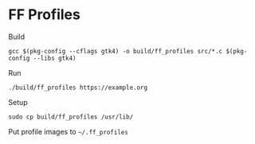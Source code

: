 # FF Profiles

Build

```
gcc $(pkg-config --cflags gtk4) -o build/ff_profiles src/*.c $(pkg-config --libs gtk4)
```

Run

```
./build/ff_profiles https://example.org
```

Setup

```
sudo cp build/ff_profiles /usr/lib/
```

Put profile images to `~/.ff_profiles`
